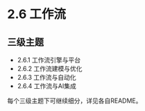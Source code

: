 # 2.6 工作流

## 三级主题

- 2.6.1 工作流引擎与平台
- 2.6.2 工作流建模与优化
- 2.6.3 工作流与自动化
- 2.6.4 工作流与AI集成

每个三级主题下可继续细分，详见各自README。 